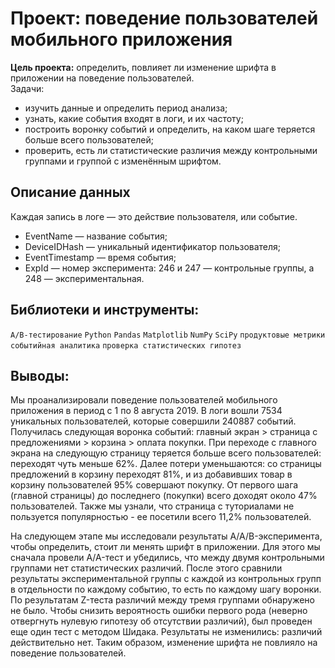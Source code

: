 # Проект: поведение пользователей мобильного приложения
**Цель проекта:** определить, повлияет ли изменение шрифта в приложении на поведение пользователей.  
Задачи:
- изучить данные и определить период анализа;
- узнать, какие события входят в логи, и их частоту;
- построить воронку событий и определить, на каком шаге теряется больше всего пользователей;
- проверить, есть ли статистические различия между контрольными группами и группой с изменённым шрифтом.

## Описание данных
Каждая запись в логе — это действие пользователя, или событие.
- EventName — название события;
- DeviceIDHash — уникальный идентификатор пользователя;
- EventTimestamp — время события;
- ExpId — номер эксперимента: 246 и 247 — контрольные группы, а 248 — экспериментальная.

## Библиотеки и инструменты:
`A/B-тестирование` `Python` `Pandas` `Matplotlib` `NumPy` `SciPy` `продуктовые метрики` `событийная аналитика` `проверка статистических гипотез`

## Выводы:
Мы проанализировали поведение пользователей мобильного приложения в период с 1 по 8 августа 2019. В логи вошли 7534 уникальных пользователей, которые совершили 240887 событий. Получилась следующая воронка событий: главный экран > страница с предложениями > корзина > оплата покупки. При переходе с главного экрана на следующую страницу теряется больше всего пользователей: переходят чуть меньше 62%. Далее потери уменьшаются: со страницы предложений в корзину переходят 81%, и из добавивших товар в корзину пользователей 95% совершают покупку. От первого шага (главной страницы) до последнего (покупки) всего доходят около 47% пользователей. Также мы узнали, что страница с туториалами не пользуется популярностью - ее посетили всего 11,2% пользователей.

На следующем этапе мы исследовали результаты A/A/B-эксперимента, чтобы определить, стоит ли менять шрифт в приложении. Для этого мы сначала провели A/A-тест и убедились, что между двумя контрольными группами нет статистических различий. После этого сравнили результаты экспериментальной группы с каждой из контрольных групп в отдельности по каждому событию, то есть по каждому шагу воронки. По результатам Z-теста различий между тремя группами обнаружено не было. Чтобы снизить вероятность ошибки первого рода (неверно отвергнуть нулевую гипотезу об отсутствии различий), был проведен еще один тест с методом Шидака. Результаты не изменились: различий действительно нет. Таким образом, изменение шрифта не повлияло на поведение пользователей.
